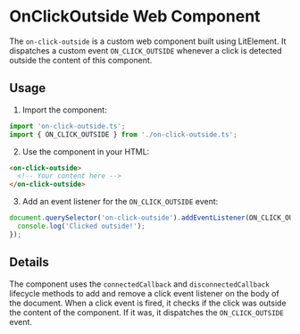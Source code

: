 # OnClickOutside Web Component

The `on-click-outside` is a custom web component built using LitElement. It dispatches a custom event `ON_CLICK_OUTSIDE` whenever a click is detected outside the content of this component.

## Usage

1. Import the component:

```typescript
import 'on-click-outside.ts';
import { ON_CLICK_OUTSIDE } from './on-click-outside.ts';
```

2. Use the component in your HTML:

```html
<on-click-outside>
  <!-- Your content here -->
</on-click-outside>
```

3. Add an event listener for the `ON_CLICK_OUTSIDE` event:

```typescript
document.querySelector('on-click-outside').addEventListener(ON_CLICK_OUTSIDE, () => {
  console.log('Clicked outside!');
});
```

## Details

The component uses the `connectedCallback` and `disconnectedCallback` lifecycle methods to add and remove a click event listener on the body of the document. When a click event is fired, it checks if the click was outside the content of the component. If it was, it dispatches the `ON_CLICK_OUTSIDE` event.